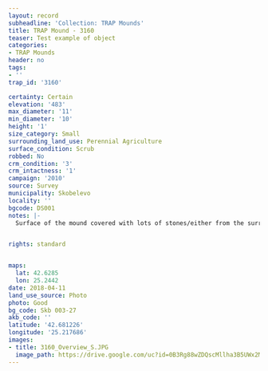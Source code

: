 ```yaml
---
layout: record
subheadline: 'Collection: TRAP Mounds'
title: TRAP Mound - 3160
teaser: Test example of object
categories:
- TRAP Mounds
header: no
tags:
- ''
trap_id: '3160'

certainty: Certain
elevation: '483'
max_diameter: '11'
min_diameter: '10'
height: '1'
size_category: Small
surrounding_land_use: Perennial Agriculture
surface_condition: Scrub
robbed: No
crm_condition: '3'
crm_intactness: '1'
campaign: '2010'
source: Survey
municipality: Skobelevo
locality: ''
bgcode: DS001
notes: |-
  Surface of the mound covered with lots of stones/either from the surrounding pasture or from the mound.


rights: standard


maps:
  lat: 42.6285
  lon: 25.2442
date: 2018-04-11
land_use_source: Photo
photo: Good
bg_code: Skb 003-27
akb_code: ''
latitude: '42.681226'
longitude: '25.217686'
images:
- title: 3160_Overview_S.JPG
  image_path: https://drive.google.com/uc?id=0B3Rg88wZDQscMllha3B5UWx2MEE
---
```

